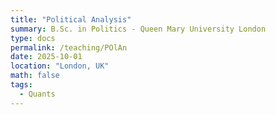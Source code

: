 ```yaml
---
title: "Political Analysis"
summary: B.Sc. in Politics - Queen Mary University London
type: docs
permalink: /teaching/POlAn
date: 2025-10-01
location: "London, UK"
math: false
tags:
  - Quants
---
```



